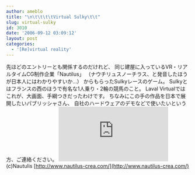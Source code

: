 ```yaml
---
author: ameblo
title: "\n\t\t\t\tVirtual Sulky\t\t"
slug: virtual-sulky
id: 3010
date: '2006-09-12 03:09:12'
layout: post
categories:
  - '[Re]virtual reality'
---
```


先ほどのエントリーとも関係するのだけれど、 同じ建屋に入っているVR・リアルタイムCG制作企業「Nautilus」 （ナウチリュスノーチラス、と発音したほうが日本人にはわかりやすいか…） からもらったSulkyレースのゲーム。 Sulkyとはフランスの西のほうで有名な1人乗り・2輪の競馬のこと。 Laval Virtualではこれが、大画面、手綱つきだったわけです。 ちなみにこの手の作品を日本で展開したいパブリッシャさん、 自社のハードウェアのデモなどで使いたいという方、ご連絡ください。 ![](http://akihiko.shirai.as/modules/bwiki/index.php?plugin=ref&page=Blog%2F2006-09-11&src=Sulky.jpg) (c)Nautulis [http://www.nautilus-crea.com/](http://www.nautilus-crea.com/)